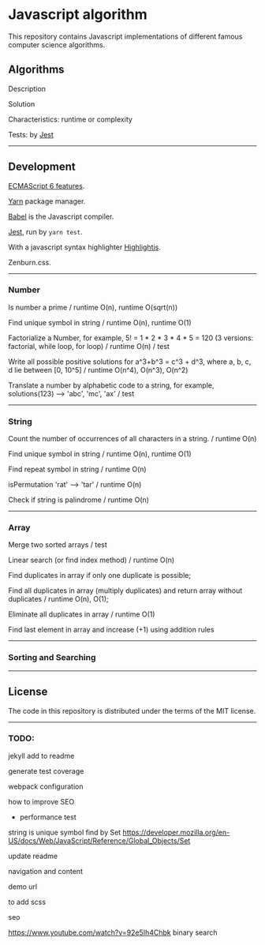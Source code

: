 # Javascript algorithm

This repository contains Javascript implementations of different famous computer science algorithms.

## Algorithms

Description

Solution

Characteristics: runtime or complexity

Tests: by [Jest](https://facebook.github.io/jest/)


---
## Development

[ECMAScript 6 features](http://es6-features.org/).

[Yarn](https://yarnpkg.com/) package manager.

[Babel](https://babeljs.io/) is the Javascript compiler.

[Jest](https://facebook.github.io/jest/), run by `yarn test`.

With a javascript syntax highlighter [Highlightjs](https://highlightjs.org/).

Zenburn.css.


---
### Number
Is number a prime / runtime O(n), runtime O(sqrt(n))

Find unique symbol in string / runtime O(n), runtime O(1)

Factorialize a Number, for example, 5! = 1 * 2 * 3 * 4 * 5 = 120 (3 versions: factorial, while loop, for loop) / runtime O(n) / test

Write all possible positive solutions for a^3+b^3 = c^3 + d^3, where a, b, c, d lie between [0, 10^5] / runtime O(n^4), O(n^3), O(n^2)

Translate a number by alphabetic code to a string, for example, solutions(123) --> 'abc', 'mc', 'ax' / test


---
### String
Count the number of occurrences of all characters in a string. / runtime O(n)

Find unique symbol in string / runtime O(n), runtime O(1)

Find repeat symbol in string / runtime O(n)

isPermutation 'rat' --> 'tar' / runtime O(n)

Check if string is palindrome / runtime O(n)


---
### Array
Merge two sorted arrays / test

Linear search (or find index method) / runtime O(n)

Find duplicates in array if only one duplicate is possible;

Find all duplicates in array (multiply duplicates) and return array without duplicates / runtime O(n), O(1);

Eliminate all duplicates in array / runtime O(1)

Find last element in array and increase (+1) using addition rules


---
### Sorting and Searching


---
## License

The code in this repository is distributed under the terms of the MIT license.


---
### TODO:

jekyll add to readme

generate test coverage


webpack configuration

how to improve SEO

- performance test

string is unique symbol find by Set https://developer.mozilla.org/en-US/docs/Web/JavaScript/Reference/Global_Objects/Set

update readme

navigation and content

demo url

to add scss

seo

https://www.youtube.com/watch?v=92e5Ih4Chbk binary search
